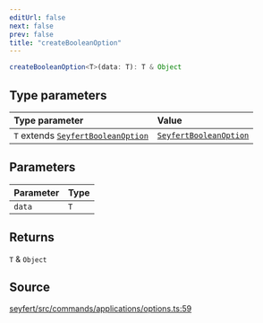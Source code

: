 ```yaml
---
editUrl: false
next: false
prev: false
title: "createBooleanOption"
---
```


```ts
createBooleanOption<T>(data: T): T & Object
```

## Type parameters

| Type parameter | Value |
| :------ | :------ |
| `T` extends [`SeyfertBooleanOption`](/api/type-aliases/seyfertbooleanoption/) | [`SeyfertBooleanOption`](/api/type-aliases/seyfertbooleanoption/) |

## Parameters

| Parameter | Type |
| :------ | :------ |
| `data` | `T` |

## Returns

`T` & `Object`

## Source

[seyfert/src/commands/applications/options.ts:59](https://github.com/potoland/potocuit/blob/fe122a1/src/commands/applications/options.ts#L59)
